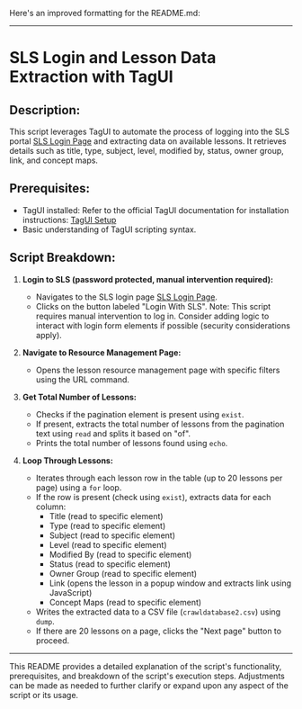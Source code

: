 Here's an improved formatting for the README.md:

---

# SLS Login and Lesson Data Extraction with TagUI

## Description:

This script leverages TagUI to automate the process of logging into the SLS portal [SLS Login Page](https://vle.learning.moe.edu.sg/login) and extracting data on available lessons. It retrieves details such as title, type, subject, level, modified by, status, owner group, link, and concept maps.

## Prerequisites:

- TagUI installed: Refer to the official TagUI documentation for installation instructions: [TagUI Setup](https://tagui.readthedocs.io/en/latest/setup.html)
- Basic understanding of TagUI scripting syntax.

## Script Breakdown:

1. **Login to SLS (password protected, manual intervention required):**
   - Navigates to the SLS login page [SLS Login Page](https://vle.learning.moe.edu.sg/login).
   - Clicks on the button labeled "Login With SLS".
   Note: This script requires manual intervention to log in. Consider adding logic to interact with login form elements if possible (security considerations apply).

2. **Navigate to Resource Management Page:**
   - Opens the lesson resource management page with specific filters using the URL command.

3. **Get Total Number of Lessons:**
   - Checks if the pagination element is present using `exist`.
   - If present, extracts the total number of lessons from the pagination text using `read` and splits it based on "of".
   - Prints the total number of lessons found using `echo`.

4. **Loop Through Lessons:**
   - Iterates through each lesson row in the table (up to 20 lessons per page) using a `for` loop.
   - If the row is present (check using `exist`), extracts data for each column:
     - Title (read to specific element)
     - Type (read to specific element)
     - Subject (read to specific element)
     - Level (read to specific element)
     - Modified By (read to specific element)
     - Status (read to specific element)
     - Owner Group (read to specific element)
     - Link (opens the lesson in a popup window and extracts link using JavaScript)
     - Concept Maps (read to specific element)
   - Writes the extracted data to a CSV file (`crawldatabase2.csv`) using `dump`.
   - If there are 20 lessons on a page, clicks the "Next page" button to proceed.

---

This README provides a detailed explanation of the script's functionality, prerequisites, and breakdown of the script's execution steps. Adjustments can be made as needed to further clarify or expand upon any aspect of the script or its usage.
